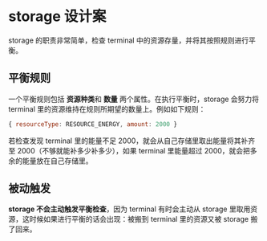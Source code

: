 # storage 设计案

storage 的职责非常简单，检查 terminal 中的资源存量，并将其按照规则进行平衡。

## 平衡规则

一个平衡规则包括 **资源种类**和 **数量** 两个属性。在执行平衡时，storage 会努力将 terminal 里的资源维持在规则所期望的数量上。例如如下规则：

```js
{ resourceType: RESOURCE_ENERGY, amount: 2000 }
```

若检查发现 terminal 里的能量不足 2000，就会从自己存储里取出能量将其补齐至 2000（不够就能补多少补多少），如果 terminal 里能量超过 2000，就会把多余的能量放在自己存储里。

## 被动触发

**storage 不会主动触发平衡检查**，因为 terminal 有时会主动从 storage 里取用资源，这时候如果进行平衡的话会出现：被搬到 terminal 里的资源又被 storage 搬了回来。
